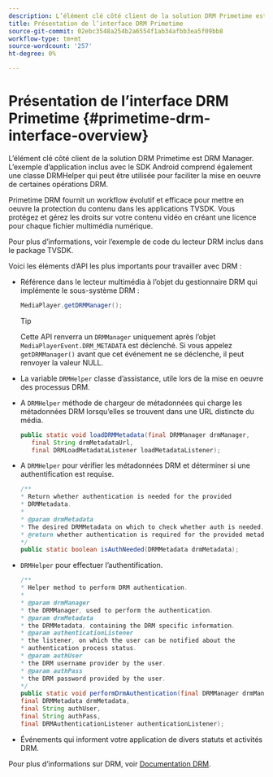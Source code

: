 ```yaml
---
description: L’élément clé côté client de la solution DRM Primetime est DRM Manager. L’exemple d’application inclus avec le SDK Android comprend également une classe DRMHelper qui peut être utilisée pour faciliter la mise en oeuvre de certaines opérations DRM.
title: Présentation de l’interface DRM Primetime
source-git-commit: 02ebc3548a254b2a6554f1ab34afbb3ea5f09bb8
workflow-type: tm+mt
source-wordcount: '257'
ht-degree: 0%

---
```


# Présentation de l’interface DRM Primetime {#primetime-drm-interface-overview}

L’élément clé côté client de la solution DRM Primetime est DRM Manager. L’exemple d’application inclus avec le SDK Android comprend également une classe DRMHelper qui peut être utilisée pour faciliter la mise en oeuvre de certaines opérations DRM.

<!--<a id="section_4DD54E085AB345FE9BE00865E56B28DB"></a>-->

Primetime DRM fournit un workflow évolutif et efficace pour mettre en oeuvre la protection du contenu dans les applications TVSDK. Vous protégez et gérez les droits sur votre contenu vidéo en créant une licence pour chaque fichier multimédia numérique.

Pour plus d’informations, voir l’exemple de code du lecteur DRM inclus dans le package TVSDK.

Voici les éléments d’API les plus importants pour travailler avec DRM :

* Référence dans le lecteur multimédia à l’objet du gestionnaire DRM qui implémente le sous-système DRM :

  ```java
  MediaPlayer.getDRMManager();
  ```

  >[!TIP]
  >
  >Cette API renverra un `DRMManager` uniquement après l’objet `MediaPlayerEvent.DRM_METADATA` est déclenché. Si vous appelez `getDRMManager()` avant que cet événement ne se déclenche, il peut renvoyer la valeur NULL.

* La variable `DRMHelper` classe d’assistance, utile lors de la mise en oeuvre des processus DRM.
* A `DRMHelper` méthode de chargeur de métadonnées qui charge les métadonnées DRM lorsqu’elles se trouvent dans une URL distincte du média.

  ```java
  public static void loadDRMMetadata(final DRMManager drmManager,  
     final String drmMetadataUrl,  
     final DRMLoadMetadataListener loadMetadataListener);
  ```

* A `DRMHelper` pour vérifier les métadonnées DRM et déterminer si une authentification est requise.

  ```java
  /** 
  * Return whether authentication is needed for the provided 
  * DRMMetadata. 
  * 
  * @param drmMetadata 
  * The desired DRMMetadata on which to check whether auth is needed. 
  * @return whether authentication is required for the provided metadata 
  */ 
  public static boolean isAuthNeeded(DRMMetadata drmMetadata);
  ```

* `DRMHelper` pour effectuer l’authentification.

  ```java
  /** 
  * Helper method to perform DRM authentication. 
  * 
  * @param drmManager 
  * the DRMManager, used to perform the authentication. 
  * @param drmMetadata 
  * the DRMMetadata, containing the DRM specific information. 
  * @param authenticationListener 
  * the listener, on which the user can be notified about the 
  * authentication process status. 
  * @param authUser 
  * the DRM username provider by the user. 
  * @param authPass 
  * the DRM password provided by the user. 
  */ 
  public static void performDrmAuthentication(final DRMManager drmManager,  
  final DRMMetadata drmMetadata,  
  final String authUser,  
  final String authPass,  
  final DRMAuthenticationListener authenticationListener);
  ```

* Événements qui informent votre application de divers statuts et activités DRM.

<!--<a id="section_F58941D68EB94A5EBD1C7454D2A1B17A"></a>-->

Pour plus d’informations sur DRM, voir [Documentation DRM](https://helpx.adobe.com/primetime/user-guide.html).
